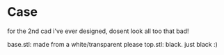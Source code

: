 # Case
for the 2nd cad i've ever designed, dosent look all too that bad!

base.stl: made from a white/transparent please
top.stl: black. just black :)
